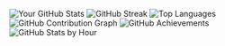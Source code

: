 <!---
Alireza3181/Alireza3181 is a ✨ special ✨ repository because its `README.md` (this file) appears on your GitHub profile.
You can click the Preview link to take a look at your changes.
--->

<!---
Alireza3181/Alireza3181 is a ✨ special ✨ repository because its `README.md` (this file) appears on your GitHub profile.
You can click the Preview link to take a look at your changes.
--->
![Your GitHub Stats](https://github-readme-stats.vercel.app/api?username=Alireza3181&show_icons=true&theme=radical)
![GitHub Streak](https://github-readme-streak-stats.herokuapp.com/?user=Alireza3181&theme=radical)
![Top Languages](https://github-readme-stats.vercel.app/api/top-langs/?username=Alireza3181&layout=compact&theme=radical)
![GitHub Contribution Graph](https://github-readme-activity-graph.cyclic.app/graph?username=Alireza3181&theme=radical)
![GitHub Achievements](https://github-profile-trophy.vercel.app/?username=Alireza3181&theme=radical)
![GitHub Stats by Hour](https://github-profile-summary-cards.vercel.app/api/cards/productive-time?username=Alireza3181&theme=radical)

